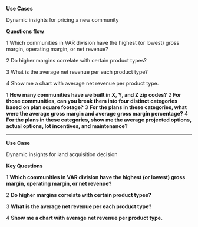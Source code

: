 **Use Cases**

Dynamic insights for pricing a new community

**Questions flow**

1 Which communities in VAR division have the highest (or lowest) gross margin, operating margin, or net revenue?

2 Do higher margins correlate with certain product types?

3 What is the average net revenue per each product type?

4 Show me a chart with average net revenue per product type.

1 **How many communities have we built in X, Y, and Z zip codes?**
2 **For those communities, can you break them into four distinct categories based on plan square footage?**
3 **For the plans in these categories, what were the average gross margin and average gross margin percentage?**
4 **For the plans in these categories, show me the average projected options, actual options, lot incentives, and maintenance?**

--------
**Use Case**

Dynamic insights for land acquisition decision 

**Key Questions**

1 **Which communities in VAR division have the highest (or lowest) gross margin, operating margin, or net revenue?**

2 **Do higher margins correlate with certain product types?**

3 **What is the average net revenue per each product type?**

4 **Show me a chart with average net revenue per product type.**

